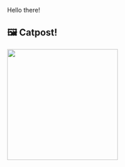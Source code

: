 Hello there!



## 🖼️ Catpost!

<sub>
    <img src="https://cdn2.thecatapi.com/images/me2klnDqV.jpg" height="256">
</sub>

